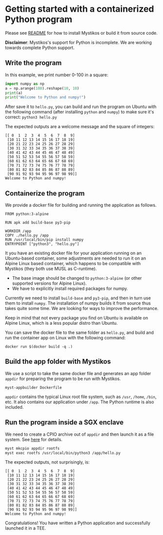 # Getting started with a containerized Python program

Please see [README](../README.md) for how to install Mystikos or build
it from source code.

**Disclaimer**: Mystikos's support for Python is incomplete.
We are working towards complete Python support.

## Write the program

In this example, we print number 0-100 in a square:

```python
import numpy as np
a = np.arange(100).reshape(10, 10)
print(a)
print("Welcome to Python and numpy!")
```

After save it to `hello.py`, you can build and run the program on Ubuntu
with the following command (after installing `python` and `numpy`) to make
sure it's correct: `python3 hello.py`

The expected outputs are a welcome message and the square of integers:

```
[[ 0  1  2  3  4  5  6  7  8  9]
 [10 11 12 13 14 15 16 17 18 19]
 [20 21 22 23 24 25 26 27 28 29]
 [30 31 32 33 34 35 36 37 38 39]
 [40 41 42 43 44 45 46 47 48 49]
 [50 51 52 53 54 55 56 57 58 59]
 [60 61 62 63 64 65 66 67 68 69]
 [70 71 72 73 74 75 76 77 78 79]
 [80 81 82 83 84 85 86 87 88 89]
 [90 91 92 93 94 95 96 97 98 99]]
Welcome to Python and numpy!
```

## Containerize the program

We provide a docker file for building and running the application as follows.

```docker
FROM python:3-alpine

RUN apk add build-base py3-pip

WORKDIR /app
COPY ./hello.py /app
RUN /usr/local/bin/pip install numpy
ENTRYPOINT ["python3", "hello.py"]
```

It you have an existing docker file for your application running on an
Ubuntu-based container, some adjustments are needed to run it on
an Alpine Linux based container, which happens to be compatible with
Mystikos (they both use MUSL as C-runtime).

* The base image should be changed to `python:3-alpine`
(or other supported versions for Alpine Linux).
* We have to explicitly install required packages for numpy.

Currently we need to install `build-base` and `py3-pip`, and then
in turn use them to install `numpy`. The installation of numpy builds it
from source thus takes quite some time. We are looking for ways to improve
the performance.

Keep in mind that not every package you find on Ubuntu is available on Alpine
Linux, which is a less popular distro than Ubuntu.

You can save the docker file to the same folder as `hello.py`, and build
and run the container app on Linux with the following command:

`docker run $(docker build -q .)`

## Build the app folder with Mystikos

We use a script to take the same docker file and generates an
app folder `appdir` for preparing the program to be run with Mystikos.

```
myst-appbuilder Dockerfile
```
`appdir` contains the typical Linux root file system, such as `/usr`,
`/home`, `/bin`, etc. It also contains our application under `/app`.
The Python runtime is also included.

## Run the program inside a SGX enclave

We need to create a CPIO archive out of `appdir` and then launch it as
a file system. See [here](./user-getting-started-c.md#create-a-cpio-archive)
for details.

```bash
myst mkcpio appdir rootfs
myst exec rootfs /usr/local/bin/python3 /app/hello.py
```

The expected outputs, not surprisingly, is:
```
[[ 0  1  2  3  4  5  6  7  8  9]
 [10 11 12 13 14 15 16 17 18 19]
 [20 21 22 23 24 25 26 27 28 29]
 [30 31 32 33 34 35 36 37 38 39]
 [40 41 42 43 44 45 46 47 48 49]
 [50 51 52 53 54 55 56 57 58 59]
 [60 61 62 63 64 65 66 67 68 69]
 [70 71 72 73 74 75 76 77 78 79]
 [80 81 82 83 84 85 86 87 88 89]
 [90 91 92 93 94 95 96 97 98 99]]
Welcome to Python and numpy!
```

Congratulations! You have written a Python application and
successfully launched it in a TEE.
